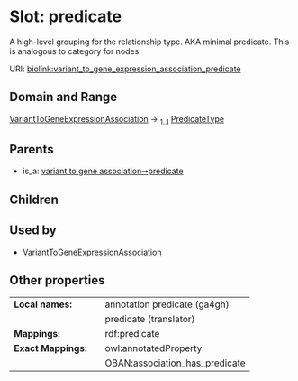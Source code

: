 
# Slot: predicate


A high-level grouping for the relationship type. AKA minimal predicate. This is analogous to category for nodes.

URI: [biolink:variant_to_gene_expression_association_predicate](https://w3id.org/biolink/variant_to_gene_expression_association_predicate)


## Domain and Range

[VariantToGeneExpressionAssociation](VariantToGeneExpressionAssociation.md) &#8594;  <sub>1..1</sub> [PredicateType](types/PredicateType.md)

## Parents

 *  is_a: [variant to gene association➞predicate](variant_to_gene_association_predicate.md)

## Children


## Used by

 * [VariantToGeneExpressionAssociation](VariantToGeneExpressionAssociation.md)

## Other properties

|  |  |  |
| --- | --- | --- |
| **Local names:** | | annotation predicate (ga4gh) |
|  | | predicate (translator) |
| **Mappings:** | | rdf:predicate |
| **Exact Mappings:** | | owl:annotatedProperty |
|  | | OBAN:association_has_predicate |

